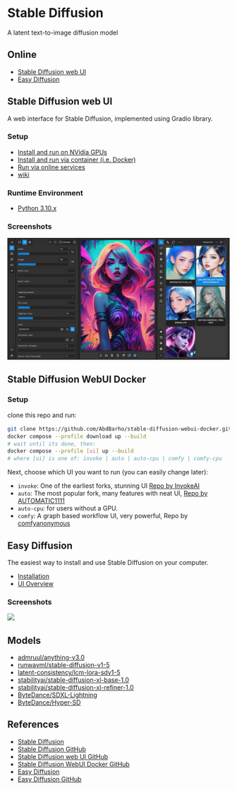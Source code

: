 # Stable Diffusion

A latent text-to-image diffusion model

## Online
- [Stable Diffusion web UI](https://stabledifffusion.com/webui)
- [Easy Diffusion](https://stablediffusion.gigantic.work/)

## Stable Diffusion web UI
A web interface for Stable Diffusion, implemented using Gradio library.

### Setup
- [Install and run on NVidia GPUs](https://github.com/AUTOMATIC1111/stable-diffusion-webui/wiki/Install-and-Run-on-NVidia-GPUs)
- [Install and run via container (i.e. Docker)](https://github.com/AUTOMATIC1111/stable-diffusion-webui/wiki/Containers)
- [Run via online services](https://github.com/AUTOMATIC1111/stable-diffusion-webui/wiki/Online-Services)
- [wiki](https://github.com/AUTOMATIC1111/stable-diffusion-webui/wiki)

### Runtime Environment
- [Python 3.10.x](https://www.python.org/downloads/)

### Screenshots
![](https://raw.githubusercontent.com/AUTOMATIC1111/stable-diffusion-webui/master/screenshot.png)

## Stable Diffusion WebUI Docker

### Setup
clone this repo and run:
```sh
git clone https://github.com/AbdBarho/stable-diffusion-webui-docker.git
docker compose --profile download up --build
# wait until its done, then:
docker compose --profile [ui] up --build
# where [ui] is one of: invoke | auto | auto-cpu | comfy | comfy-cpu
```

Next, choose which UI you want to run (you can easily change later):
- `invoke`: One of the earliest forks, stunning UI [Repo by InvokeAI](https://github.com/invoke-ai/InvokeAI)
- `auto`: The most popular fork, many features with neat UI, [Repo by AUTOMATIC1111](https://github.com/AUTOMATIC1111/stable-diffusion-webui)
- `auto-cpu`: for users without a GPU.
- `comfy`: A graph based workflow UI, very powerful, Repo by [comfyanonymous](https://github.com/comfyanonymous/ComfyUI)

## Easy Diffusion
The easiest way to install and use Stable Diffusion on your computer.

- [Installation](https://easydiffusion.github.io/docs/installation/)
- [UI Overview](https://github.com/easydiffusion/easydiffusion/wiki/UI-Overview)

### Screenshots
![](https://easydiffusion.github.io/assets/img/splash.webp)

## Models
- [admruul/anything-v3.0](https://hf-mirror.com/admruul/anything-v3.0)
- [runwayml/stable-diffusion-v1-5](https://hf-mirror.com/runwayml/stable-diffusion-v1-5)
- [latent-consistency/lcm-lora-sdv1-5](https://hf-mirror.com/latent-consistency/lcm-lora-sdv1-5)
- [stabilityai/stable-diffusion-xl-base-1.0](https://hf-mirror.com/stabilityai/stable-diffusion-xl-base-1.0)
- [stabilityai/stable-diffusion-xl-refiner-1.0](https://hf-mirror.com/stabilityai/stable-diffusion-xl-refiner-1.0)
- [ByteDance/SDXL-Lightning](https://hf-mirror.com/ByteDance/SDXL-Lightning)
- [ByteDance/Hyper-SD](https://hf-mirror.com/ByteDance/Hyper-SD)

## References
- [Stable Diffusion](https://ommer-lab.com/research/latent-diffusion-models/)
- [Stable Diffusion GitHub](https://github.com/CompVis/stable-diffusion)
- [Stable Diffusion web UI GitHub](https://github.com/AUTOMATIC1111/stable-diffusion-webui)
- [Stable Diffusion WebUI Docker GitHub](https://github.com/AbdBarho/stable-diffusion-webui-docker)
- [Easy Diffusion](https://easydiffusion.github.io/)
- [Easy Diffusion GitHub](https://github.com/easydiffusion/easydiffusion)